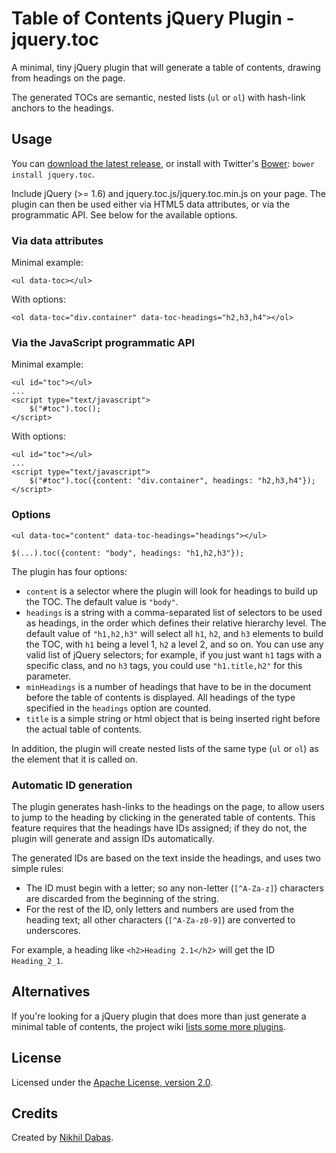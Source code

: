 # Table of Contents jQuery Plugin - jquery.toc

A minimal, tiny jQuery plugin that will generate a table of contents, drawing from headings on the
page.

The generated TOCs are semantic, nested lists (`ul` or `ol`) with hash-link anchors to the headings.

## Usage

You can [download the latest release](http://ndabas.github.com/toc/assets/jquery.toc.zip), or
install with Twitter's [Bower](http://twitter.github.com/bower): `bower install jquery.toc`.

Include jQuery (>= 1.6) and jquery.toc.js/jquery.toc.min.js on your page. The plugin can then be
used either via HTML5 data attributes, or via the programmatic API. See below for the available
options.

### Via data attributes

Minimal example:

    <ul data-toc></ul>

With options:

    <ol data-toc="div.container" data-toc-headings="h2,h3,h4"></ol>

### Via the JavaScript programmatic API

Minimal example:

    <ul id="toc"></ul>
    ...
    <script type="text/javascript">
        $("#toc").toc();
    </script>

With options:

    <ul id="toc"></ul>
    ...
    <script type="text/javascript">
        $("#toc").toc({content: "div.container", headings: "h2,h3,h4"});
    </script>

### Options

    <ul data-toc="content" data-toc-headings="headings"></ul>

    $(...).toc({content: "body", headings: "h1,h2,h3"});

The plugin has four options:

* `content` is a selector where the plugin will look for headings to build up the TOC. The default
  value is `"body"`.
* `headings` is a string with a comma-separated list of selectors to be used as headings, in the
  order which defines their relative hierarchy level. The default value of `"h1,h2,h3"` will select
  all `h1`, `h2`, and `h3` elements to build the TOC, with `h1` being a level 1, `h2` a level 2, and
  so on. You can use any valid list of jQuery selectors; for example, if you just want `h1` tags
  with a specific class, and no `h3` tags, you could use `"h1.title,h2"` for this parameter.
* `minHeadings` is a number of headings that have to be in the document before
  the table of contents is displayed. All headings of the type specified in the `headings` option are counted.
* `title` is a simple string or html object that is being inserted right before the actual table of 
  contents.

In addition, the plugin will create nested lists of the same type (`ul` or `ol`) as the element that
it is called on.

### Automatic ID generation

The plugin generates hash-links to the headings on the page, to allow users to jump to the heading
by clicking in the generated table of contents. This feature requires that the headings have IDs
assigned; if they do not, the plugin will generate and assign IDs automatically.

The generated IDs are based on the text inside the headings, and uses two simple rules:

* The ID must begin with a letter; so any non-letter (`[^A-Za-z]`) characters are discarded from the
  beginning of the string.
* For the rest of the ID, only letters and numbers are used from the heading text; all other
  characters (`[^A-Za-z0-9]`) are converted to underscores.

For example, a heading like `<h2>Heading 2.1</h2>` will get the ID `Heading_2_1`.

## Alternatives

If you're looking for a jQuery plugin that does more than just generate a minimal table of contents,
the project wiki [lists some more plugins](https://github.com/ndabas/toc/wiki/Alternatives).

## License

Licensed under the [Apache License, version 2.0](http://www.apache.org/licenses/LICENSE-2.0).

## Credits

Created by [Nikhil Dabas](http://www.nikhildabas.com/).